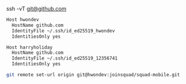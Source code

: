 ssh -vT git@github.com

```sh title="~/.ssh/config"
Host hwondev
  HostName github.com
  IdentityFile ~/.ssh/id_ed25519_hwondev
  IdentitiesOnly yes

Host harryholiday
  HostName github.com
  IdentityFile ~/.ssh/id_ed25519_12356741
  IdentitiesOnly yes
```

```sh title="set remote origin"
git remote set-url origin git@hwondev:joinsquad/squad-mobile.git
```
